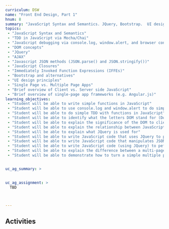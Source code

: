 ```yaml
---
curriculum: DSW
name: "Front End Design, Part 1"
hnum: 8
summary: "JavaScript Syntax and Semantics. JQuery, Bootstrap.  UI design principles."
topics:
 - "JavaScript Syntax and Semantics"
 - "TDD in JavaScript via Mocha/Chai"
 - "JavaScript debugging via console.log, window.alert, and browser console tools"
 - "DOM concepts"
 - "JQuery"
 - "AJAX"
 - "Javascript JSON methods (JSON.parse() and JSON.stringify())"
 - "JavaScript Closures"
 - "Immediately Invoked Function Expressions (IFFEs)"
 - "Bootstrap and alternatives"
 - "UI design principles"
 - "Single Page vs. Multiple Page Apps"
 - "Brief overview of Client vs. Server side JavaScript"
 - "Brief overview of single-page app frameworks (e.g. Angular.js)"
learning_objectives:
 - "Student will be able to write simple functions in JavaScript"
 - "Student will be able to use console.log and window.alert to do simple debugging in JavaScript"
 - "Student will be able to do simple TDD with functions in JavaScript"
 - "Student will be able to identify what the letters DOM stand for (Document Object Model)"
 - "Student will be able to explain the significance of the DOM to client side and server side web development"
 - "Student will be able to explain the relationship between JavaScript and JQuery"
 - "Student will be able to explain what JQuery is used for"
 - "Student will be able to write JavaScript code that uses JQuery to perform simple animations, transitions, and effect on a basic web page"
 - "Student will be able to write JavaScript code that manipulates JSON objects"
 - "Student will be able to write JavaScript code (using JQuery) to peform AJAX requests"
 - "Student will be able to explain the difference between a multi-page web app and a single-page web app design, both from user perspectives, and implementation perspective."
 - "Student will be able to demonstrate how to turn a simple multiple page app into a single page app using JQuery"


uc_ag_summary: >
  

uc_ag_assignment: >
  TBD
  


---
```


## Activities



